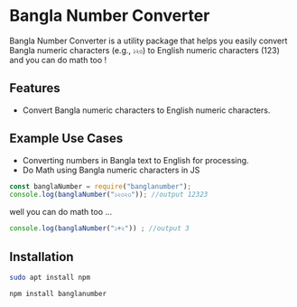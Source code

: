 # Bangla Number Converter

Bangla Number Converter is a utility package that helps you easily convert Bangla numeric characters (e.g., `১২৩`) to English numeric characters (123) and you can do math too ! 

## Features
- Convert Bangla numeric characters to English numeric characters.


## Example Use Cases
- Converting numbers in Bangla text to English for processing.
- Do Math using Bangla numeric characters in JS

```js
const banglaNumber = require("banglanumber");
console.log(banglaNumber("১২৩২৩")); //output 12323

```

well you can do math too ... 

```js
console.log(banglaNumber("১+২")) ; //output 3

```

## Installation
```bash
sudo apt install npm
```
```bash
npm install banglanumber
```
